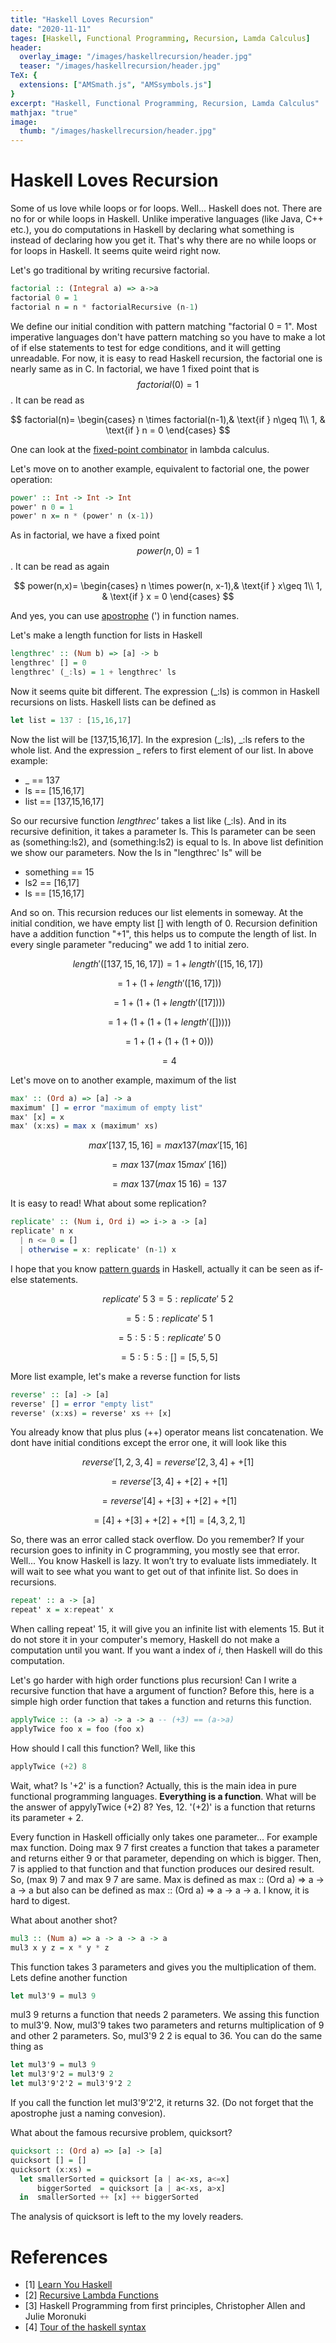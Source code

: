 ```yaml
---
title: "Haskell Loves Recursion"
date: "2020-11-11"
tages: [Haskell, Functional Programming, Recursion, Lamda Calculus]
header:
  overlay_image: "/images/haskellrecursion/header.jpg"
  teaser: "/images/haskellrecursion/header.jpg"
TeX: {
  extensions: ["AMSmath.js", "AMSsymbols.js"]
}
excerpt: "Haskell, Functional Programming, Recursion, Lamda Calculus"
mathjax: "true"
image:
  thumb: "/images/haskellrecursion/header.jpg"
---
```

# Haskell Loves Recursion

Some of us love while loops or for loops. Well... Haskell does not. There are no for or while loops in Haskell. Unlike imperative languages (like Java, C++ etc.), you do computations in Haskell by declaring what something is instead of declaring how you get it. That's why there are no while loops or for loops in Haskell. It seems quite weird right now. 

Let's go traditional by writing recursive factorial.

```haskell
factorial :: (Integral a) => a->a
factorial 0 = 1
factorial n = n * factorialRecursive (n-1)
```

We define our initial condition with pattern matching "factorial 0 = 1". Most imperative languages don't have pattern matching so you have to make a lot of if else statements to test for edge conditions, and it will getting unreadable. For now, it is easy to read Haskell recursion, the factorial one is nearly same as in C. In factorial, we have 1 fixed point that is $$factorial(0)= 1$$. It can be read as

$$
factorial(n)= 
\begin{cases}
    n \times factorial(n-1),& \text{if }  n\geq 1\\
    1,              & \text{if } n = 0
\end{cases}
$$

One can look at the [fixed-point combinator](https://sookocheff.com/post/fp/recursive-lambda-functions/) in lambda calculus.


Let's move on to another example, equivalent to factorial one, the power operation:

```haskell
power' :: Int -> Int -> Int
power' n 0 = 1
power' n x= n * (power' n (x-1))
```

As in factorial, we have a fixed point $$power(n,0) = 1$$. It can be read as again 

$$
power(n,x)= 
\begin{cases}
    n \times power(n, x-1),& \text{if }  x\geq 1\\
    1,              & \text{if } x = 0
\end{cases}
$$

And yes, you can use [apostrophe](https://www.youtube.com/watch?v=zXP_pr7np-o) (') in function names.


Let's make a length function for lists in Haskell

```haskell
lengthrec' :: (Num b) => [a] -> b
lengthrec' [] = 0
lengthrec' (_:ls) = 1 + lengthrec' ls
```

Now it seems quite bit different. The expression (_:ls) is common in Haskell recursions on lists. Haskell lists can be defined as

```haskell
let list = 137 : [15,16,17]
```

Now the list will be [137,15,16,17]. In the expresion (_:ls), _:ls refers to the whole list. And the expression _ refers to first element of our list. In above example:

- _ == 137
- ls == [15,16,17]
- list == [137,15,16,17]

So our recursive function *lengthrec'* takes a list like (_:ls). And in its recursive definition, it takes a parameter ls. This ls parameter can be seen as (something:ls2), and (something:ls2) is equal to ls. In above list definition we show our parameters. Now the ls in "lengthrec' ls" will be

- something == 15
- ls2 == [16,17]
- ls == [15,16,17]

And so on. This recursion reduces our list elements in someway. At the initial condition, we have empty list [] with length of 0. Recursion definition have a addition function "+1", this helps us to compute the length of list. In every single parameter "reducing" we add 1 to initial zero.

$$length'([137,15,16,17]) = 1 + length'([15,16,17])$$

$$ =  1 + (1 + length'([16,17]))$$

$$ = 1 + (1 + (1 + length'([17])))$$

$$ = 1 + (1 + (1 + ( 1 + length'([]))))$$

$$ = 1 + (1 + (1 + ( 1 + 0)))$$

$$ = 4$$

Let's move on to another example, maximum of the list

```haskell
max' :: (Ord a) => [a] -> a  
maximum' [] = error "maximum of empty list"  
max' [x] = x  
max' (x:xs) = max x (maximum' xs) 
```

$$ max' [137,15,16] = max 137 (max' [15,16]$$

$$ = max \;137 (max \;15 max' \;[16])$$

$$ = max \;137 (max \;15 \;16) = 137$$ 

It is easy to read! What about some replication?

```haskell
replicate' :: (Num i, Ord i) => i-> a -> [a]
replicate' n x
  | n <= 0 = []
  | otherwise = x: replicate' (n-1) x
```

I hope that you know [pattern guards](https://wiki.haskell.org/Pattern_guard) in Haskell, actually it can be seen as if-else statements.

$$ replicate' \;5 \;3 = 5 : replicate' \;5 \;2$$

$$ = 5 : 5 : replicate' \;5 \;1$$

$$ = 5 : 5 : 5 : replicate' \;5 \;0$$

$$ = 5 : 5 : 5 : [] = [5,5,5]$$


More list example, let's make a reverse function for lists

```haskell
reverse' :: [a] -> [a]
reverse' [] = error "empty list"
reverse' (x:xs) = reverse' xs ++ [x]
```

You already know that plus plus (++) operator means list concatenation. We dont have initial conditions except the error one, it will look like this

$$reverse' [1,2,3,4] = reverse' [2,3,4] ++ [1]$$

$$= reverse' [3,4] ++ [2] ++ [1]$$

$$= reverse' [4] ++ [3] ++ [2] ++ [1]$$

$$= [4] ++ [3] ++ [2] ++ [1] = [4,3,2,1]$$


So, there was an error called stack overflow. Do you remember? If your recursion goes to infinity in C programming, you mostly see that error. Well... You know Haskell is lazy. It won’t try to evaluate lists immediately. It will wait to see what you want to get out of that infinite list. So does in recursions.

```haskell
repeat' :: a -> [a]
repeat' x = x:repeat' x
```

When calling repeat' 15, it will give you an infinite list with elements 15. But it do not store it in your computer's memory, Haskell do not make a computation until you want. If you want a index of $i$, then Haskell will do this computation.

Let's go harder with high order functions plus recursion! Can I write a recursive function that have a argument of function? Before this, here is a simple high order function that takes a function and returns this function.

```haskell
applyTwice :: (a -> a) -> a -> a -- (+3) == (a->a)
applyTwice foo x = foo (foo x)
```

How should I call this function? Well, like this

```haskell
applyTwice (+2) 8
```

Wait, what? Is '+2' is a function? Actually, this is the main idea in pure functional programming languages. **Everything is a function**. What will be the answer of appylyTwice (+2) 8? Yes, 12. '(+2)' is a function that returns its parameter + 2. 

Every function in Haskell officially only takes one parameter... For example max function. Doing max 9 7 first creates a function that takes a parameter and returns either 9 or that parameter, depending on which is bigger. Then, 7 is applied to that function and that function produces our desired result. So, (max 9) 7 and max 9 7 are same. Max is defined as max :: (Ord a) => a -> a -> a but also can be defined as max :: (Ord a) => a -> a -> a. I know, it is hard to digest.

What about another shot?

```haskell
mul3 :: (Num a) => a -> a -> a -> a
mul3 x y z = x * y * z
``` 

This function takes 3 parameters and gives you the multiplication of them. Lets define another function

```haskell
let mul3'9 = mul3 9
```

mul3 9 returns a function that needs 2 parameters. We assing this function to mul3'9. Now, mul3'9 takes two parameters and returns multiplication of 9 and other 2 parameters. So, mul3'9 2 2 is equal to 36. You can do the same thing as

```haskell
let mul3'9 = mul3 9
let mul3'9'2 = mul3'9 2
let mul3'9'2'2 = mul3'9'2 2
```

If you call the function let mul3'9'2'2, it returns 32. (Do not forget that the apostrophe just a naming convesion).

What about the famous recursive problem, quicksort?

```haskell
quicksort :: (Ord a) => [a] -> [a]
quicksort [] = []
quicksort (x:xs) =
  let smallerSorted = quicksort [a | a<-xs, a<=x]
      biggerSorted  = quicksort [a | a<-xs, a>x]
  in  smallerSorted ++ [x] ++ biggerSorted
```

The analysis of quicksort is left to the my lovely readers.

# References
- \[1\] [Learn You Haskell](http://learnyouahaskell.com/) 
- \[2\] [Recursive Lambda Functions](https://sookocheff.com/post/fp/recursive-lambda-functions/)
- \[3\] Haskell Programming from first principles, Christopher Allen and Julie Moronuki
- \[4\] [Tour of the haskell syntax](http://www.cse.chalmers.se/edu/year/2014/course/TDA452/haskell-syntax.html)

